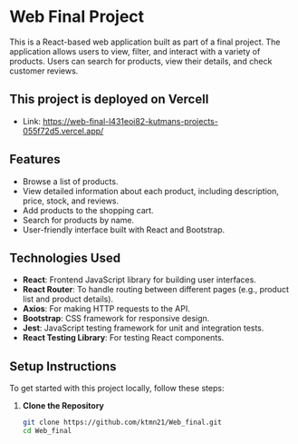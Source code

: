 # Web Final Project

This is a React-based web application built as part of a final project. The application allows users to view, filter, and interact with a variety of products. Users can search for products, view their details, and check customer reviews.

## This project is deployed on Vercell 
- Link: https://web-final-l431eoi82-kutmans-projects-055f72d5.vercel.app/

## Features

- Browse a list of products.
- View detailed information about each product, including description, price, stock, and reviews.
- Add products to the shopping cart.
- Search for products by name.
- User-friendly interface built with React and Bootstrap.

## Technologies Used

- **React**: Frontend JavaScript library for building user interfaces.
- **React Router**: To handle routing between different pages (e.g., product list and product details).
- **Axios**: For making HTTP requests to the API.
- **Bootstrap**: CSS framework for responsive design.
- **Jest**: JavaScript testing framework for unit and integration tests.
- **React Testing Library**: For testing React components.

## Setup Instructions

To get started with this project locally, follow these steps:

1. **Clone the Repository**

   ```bash
   git clone https://github.com/ktmn21/Web_final.git
   cd Web_final
